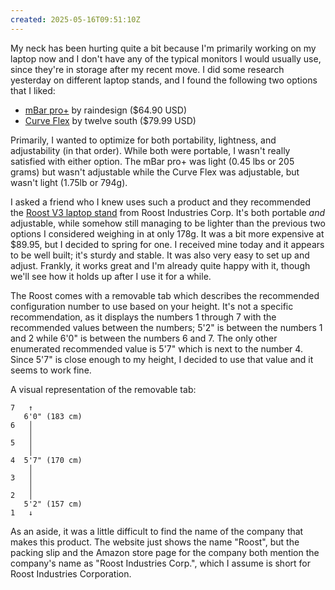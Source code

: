 ```yaml
---
created: 2025-05-16T09:51:10Z
---
```


My neck has been hurting quite a bit because I'm primarily working on my laptop now and I don't have any of the typical monitors I would usually use, since they're in storage after my recent move. I did some research yesterday on different laptop stands, and I found the following two options that I liked:

- [mBar pro+](https://raindesigninc.com/products/mbarproplus) by raindesign ($64.90 USD)
- [Curve Flex](https://www.twelvesouth.com/products/curve-flex-for-macbook) by twelve south ($79.99 USD)

Primarily, I wanted to optimize for both portability, lightness, and adjustability (in that order). While both were portable, I wasn't really satisfied with either option. The mBar pro+ was light (0.45 lbs or 205 grams) but wasn't adjustable while the Curve Flex was adjustable, but wasn't light (1.75lb or 794g).

I asked a friend who I knew uses such a product and they recommended the [Roost V3 laptop stand](https://www.therooststand.com/products/roost-v3-roost-laptop-stand) from Roost Industries Corp. It's both portable _and_ adjustable, while somehow still managing to be lighter than the previous two options I considered weighing in at only 178g. It was a bit more expensive at $89.95, but I decided to spring for one. I received mine today and it appears to be well built; it's sturdy and stable. It was also very easy to set up and adjust. Frankly, it works great and I'm already quite happy with it, though we'll see how it holds up after I use it for a while.

The Roost comes with a removable tab which describes the recommended configuration number to use based on your height. It's not a specific recommendation, as it displays the numbers 1 through 7 with the recommended values between the numbers; 5'2" is between the numbers 1 and 2 while 6'0" is between the numbers 6 and 7. The only other enumerated recommended value is 5'7" which is next to the number 4. Since 5'7" is close enough to my height, I decided to use that value and it seems to work fine.

A visual representation of the removable tab:

```
7   ↑
   6'0" (183 cm)
6   │
    │
5   │
    │
4  5'7" (170 cm)
    │
3   │
    │
2   │
   5'2" (157 cm)
1   ↓
```

As an aside, it was a little difficult to find the name of the company that makes this product. The website just shows the name "Roost", but the packing slip and the Amazon store page for the company both mention the company's name as "Roost Industries Corp.", which I assume is short for Roost Industries Corporation.
